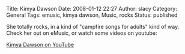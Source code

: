Title: Kimya Dawson
Date: 2008-01-12 22:27
Author: slacy
Category: General
Tags: emusic, kimya dawson, Music, rocks
Status: published

She totally rocks, in a kind of "campfire songs for adults" kind of way.
Check her out on eMusic, or watch some videos on youtube:

[Kimya Dawson on
YouTube](http://youtube.com/results?search_query=kimya+dawson&search=Search)

